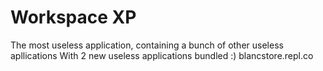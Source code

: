 # Workspace XP
The most useless application, containing a bunch of other useless apllications
With 2 new useless applications bundled :)
blancstore.repl.co

